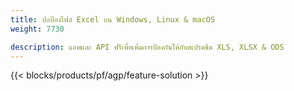 ```yaml
---
title: ปกป้องไฟล์ Excel บน Windows, Linux & macOS 
weight: 7730

description: แอพและ API ฟรีเพื่อเพิ่มการป้องกันให้กับสเปรดชีต XLS, XLSX & ODS
---
```

{{< blocks/products/pf/agp/feature-solution >}} 

